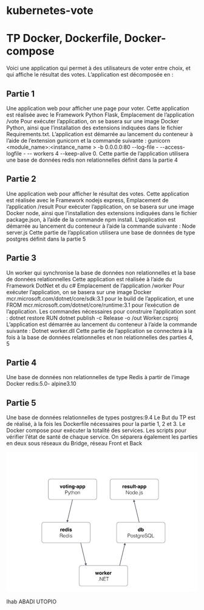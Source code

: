 # kubernetes-vote


# TP Docker, Dockerfile, Docker-compose

Voici une application qui permet à des utilisateurs de voter entre choix, et qui affiche le 
résultat des votes.
L’application est décomposée en : 
## Partie 1

Une application web pour afficher une page pour voter.
Cette application est réalisée avec le Framework Python Flask,
Emplacement de l’application /vote
Pour exécuter l’application, on se basera sur une image Docker Python, ainsi que 
l’installation des extensions indiquées dans le fichier Requirements.txt.
L’application est démarrée au lancement du conteneur à l’aide de l’extension gunicorn et la 
commande suivante :
gunicorn <module_name>:<instance_name > -b 0.0.0.0:80 --log-file - --access-logfile - --
workers 4 --keep-alive 0.
Cette partie de l’application utilisera une base de données redis non relationnelles définit 
dans la partie 4
## Partie 2
Une application web pour afficher le résultat des votes.
Cette application est réalisée avec le Framework nodejs express,
Emplacement de l’application /result
Pour exécuter l’application, on se basera sur une image Docker node, ainsi que l’installation 
des extensions indiquées dans le fichier package.json, à l’aide de la commande npm install.
L’application est démarrée au lancement du conteneur à l’aide la commande suivante :
Node server.js
Cette partie de l’application utilisera une base de données de type postgres définit dans la 
partie 5
## Partie 3
Un worker qui synchronise la base de données non relationnelles et la base de données 
relationnelles
Cette application est réalisée à l’aide du Framework DotNet et du c#
Emplacement de l’application /worker
Pour exécuter l’application, on se basera sur une image Docker 
mcr.microsoft.com/dotnet/core/sdk:3.1 pour le build de l’application, et une FROM 
mcr.microsoft.com/dotnet/core/runtime:3.1 pour l’exécution de l’application.
Les commandes nécessaires pour construire l’application sont : 
dotnet restore
RUN dotnet publish -c Release -o /out Worker.csproj
L’application est démarrée au lancement du conteneur à l’aide la commande suivante :
Dotnet worker.dll
Cette partie de l’application se connectera à la fois à la base de données relationnelles et 
non relationnelles des parties 4, 5
## Partie 4
Une base de données non relationnelles de type Redis à partir de l’image Docker redis:5.0-
alpine3.10
## Partie 5
Une base de données relationnelles de types postgres:9.4
Le But du TP est de réalisé, à la fois les Dockerfile nécessaires pour la partie 1, 2 et 3.
Le Docker compose pour exécuter la totalité des services.
Les scripts pour vérifier l’état de santé de chaque service.
On séparera également les parties en deux sous réseaux du Bridge, réseau Front et Back

![Alt text](schema.PNG)

Ihab ABADI UTOPIO
